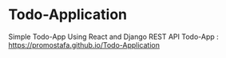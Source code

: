 # Todo-Application
Simple Todo-App Using React and Django REST API 
Todo-App : https://promostafa.github.io/Todo-Application
